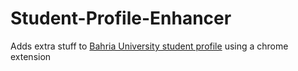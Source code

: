 # Student-Profile-Enhancer
Adds extra stuff to [Bahria University student profile](http://111.68.99.8/StudentProfile/)  using a chrome extension 
